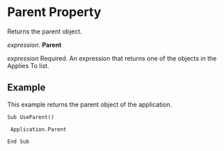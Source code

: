 
# Parent Property

Returns the parent object.

 _expression_. **Parent**

 _expression_ Required. An expression that returns one of the objects in the Applies To list.


## Example

This example returns the parent object of the application.


```
Sub UseParent() 
 
 Application.Parent 
 
End Sub
```

